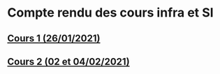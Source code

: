 # Compte rendu des cours infra et SI

## [Cours 1 (26/01/2021)](1.md)
## [Cours 2 (02 et 04/02/2021)](2.md)